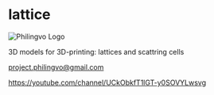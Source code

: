 # lattice

![Philingvo Logo](https://user-images.githubusercontent.com/108828980/177620920-a224e706-581a-4cfe-a0db-082f95e7a01a.png)

3D models for 3D-printing: lattices and scattring cells

project.philingvo@gmail.com

https://youtube.com/channel/UCkObkfT1lGT-y0SOVYLwsvg
